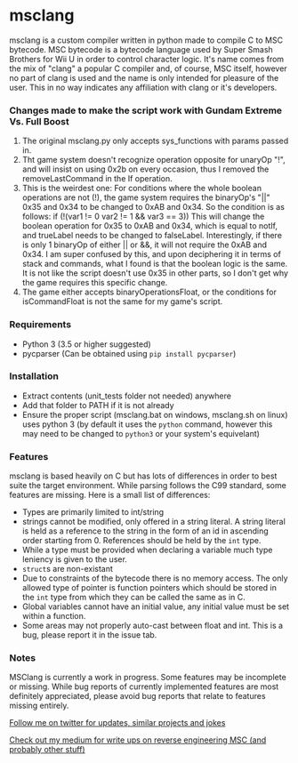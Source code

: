 # msclang

msclang is a custom compiler written in python made to compile C to MSC bytecode. MSC bytecode is a bytecode language used by Super Smash Brothers for Wii U in order to control character logic. It's name comes from the mix of "clang" a popular C compiler and, of course, MSC itself, however no part of clang is used and the name is only intended for pleasure of the user. This in no way indicates any affiliation with clang or it's developers.

### Changes made to make the script work with Gundam Extreme Vs. Full Boost
1. The original msclang.py only accepts sys_functions with params passed in.
2. Tht game system doesn't recognize operation opposite for unaryOp "!", and will insist on using 0x2b on every occasion, thus I removed the removeLastCommand in the If operation.
3. This is the weirdest one: For conditions where the whole boolean operations are not (!), the game system requires the binaryOp's "||" 0x35 and 0x34 to be changed to 0xAB and 0x34.
So the condition is as follows: if (!(var1 != 0  var2 != 1 && var3 == 3))
This will change the boolean operation for 0x35 to 0xAB and 0x34, which is equal to notIf, and trueLabel needs to be changed to falseLabel.
Interestingly, if there is only 1 binaryOp of either || or &&, it will not require the 0xAB and 0x34.
I am super confused by this, and upon deciphering it in terms of stack and commands, what I found is that the boolean logic is the same.
It is not like the script doesn't use 0x35 in other parts, so I don't get why the game requires this specific change. 
4. The game either accepts binaryOperationsFloat, or the conditions for isCommandFloat is not the same for my game's script. 

### Requirements

* Python 3 (3.5 or higher suggested)
* pycparser (Can be obtained using `pip install pycparser`)

### Installation

* Extract contents (unit_tests folder not needed) anywhere
* Add that folder to PATH if it is not already
* Ensure the proper script (msclang.bat on windows, msclang.sh on linux) uses python 3 (by default it uses the `python` command, however this may need to be changed to `python3` or your system's equivelant)

### Features

msclang is based heavily on C but has lots of differences in order to best suite the target environment. While parsing follows the C99 standard, some features are missing. Here is a small list of differences:

* Types are primarily limited to int/string
* strings cannot be modified, only offered in a string literal. A string literal is held as a reference to the string in the form of an id in ascending order starting from 0. References should be held by the `int` type.
* While a type must be provided when declaring a variable much type leniency is given to the user.  
* `struct`s are non-existant
* Due to constraints of the bytecode there is no memory access. The only allowed type of pointer is function pointers which should be stored in the `int` type from which they can be called the same as in C.
* Global variables cannot have an initial value, any initial value must be set within a function.
* Some areas may not properly auto-cast between float and int. This is a bug, please report it in the issue tab.

### Notes

MSClang is currently a work in progress. Some features may be incomplete or missing. While bug reports of currently implemented features are most definitely appreciated, please avoid bug reports that relate to features missing entirely. 

[Follow me on twitter for updates, similar projects and jokes](https://twitter.com/jam1garner)

[Check out my medium for write ups on reverse engineering MSC (and probably other stuff)](https://medium.com/@jam1garner)
